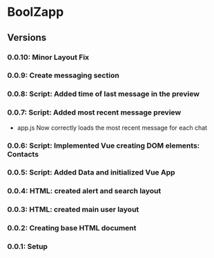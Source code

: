 # BoolZapp

## Versions

### 0.0.10: Minor Layout Fix

### 0.0.9: Create messaging section

### 0.0.8: Script: Added time of last message in the preview

### 0.0.7: Script: Added most recent message preview

* app.js Now correctly loads the most recent message for each chat

### 0.0.6: Script: Implemented Vue creating DOM elements: Contacts

### 0.0.5: Script: Added Data and initialized Vue App

### 0.0.4: HTML: created alert and search layout

### 0.0.3: HTML: created main user layout

### 0.0.2: Creating base HTML document

### 0.0.1: Setup
